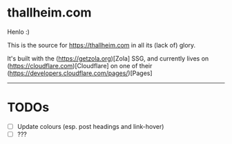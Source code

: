 # thallheim.com

Henlo :)

This is the source for https://thallheim.com in all its (lack of)
glory.

It's built with the (https://getzola.org)[Zola] SSG, and currently
lives on (https://cloudflare.com)[Cloudflare] on one of their
(https://developers.cloudflare.com/pages/)[Pages]

---

# TODOs

- [ ] Update colours (esp. post headings and link-hover)
- [ ] ???
